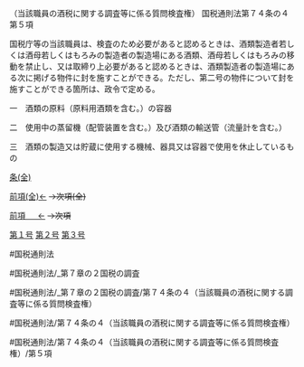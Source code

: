 （当該職員の酒税に関する調査等に係る質問検査権）
国税通則法第７４条の４第５項

国税庁等の当該職員は、検査のため必要があると認めるときは、酒類製造者若しくは酒母若しくはもろみの製造者の製造場にある酒類、酒母若しくはもろみの移動を禁止し、又は取締り上必要があると認めるときは、酒類製造者の製造場にある次に掲げる物件に封を施すことができる。ただし、第二号の物件について封を施すことができる箇所は、政令で定める。

一　酒類の原料（原料用酒類を含む。）の容器

二　使用中の蒸留機（配管装置を含む。）及び酒類の輸送管（流量計を含む。）

三　酒類の製造又は貯蔵に使用する機械、器具又は容器で使用を休止しているもの

[条(全)](国税通則法＿＿＿＿＿第７４条の４_.md)

[前項(全)←](国税通則法＿＿＿＿＿第７４条の４第４項_.md)  ~~→次項(全)~~

[前項 　 ←](国税通則法＿＿＿＿＿第７４条の４第４項.md)  ~~→次項~~

[第１号](国税通則法＿＿＿＿＿第７４条の４第５項第１号.md)  [第２号](国税通則法＿＿＿＿＿第７４条の４第５項第２号.md)  [第３号](国税通則法＿＿＿＿＿第７４条の４第５項第３号.md)  

#国税通則法

#国税通則法/_第７章の２国税の調査

#国税通則法/_第７章の２国税の調査/第７４条の４（当該職員の酒税に関する調査等に係る質問検査権）

#国税通則法/第７４条の４（当該職員の酒税に関する調査等に係る質問検査権）

#国税通則法/第７４条の４（当該職員の酒税に関する調査等に係る質問検査権）/第５項

